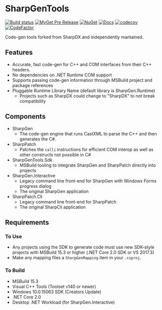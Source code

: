 # SharpGenTools

[![Build status](https://ci.appveyor.com/api/projects/status/w6nasj26yiwxq2y0/branch/master?svg=true)](https://ci.appveyor.com/project/jkoritzinsky/sharptools/branch/master) [![MyGet Pre Release](https://img.shields.io/myget/sharpgentools/vpre/SharpGenTools.Sdk.svg)](https://www.myget.org/feed/Packages/sharpgentools) [![NuGet](https://img.shields.io/nuget/v/SharpGenTools.Sdk.svg)](https://www.nuget.org/packages/SharpGenTools.Sdk) [![Docs](https://readthedocs.org/projects/sharpgentools/badge/?version=latest)](https://sharpgentools.readthedocs.io/en/latest/) [![codecov](https://codecov.io/gh/jkoritzinsky/SharpGenTools/branch/master/graph/badge.svg)](https://codecov.io/gh/jkoritzinsky/SharpGenTools) [![CodeFactor](https://www.codefactor.io/repository/github/jkoritzinsky/sharpgentools/badge)](https://www.codefactor.io/repository/github/jkoritzinsky/sharpgentools)

Code-gen tools forked from SharpDX and independently mantained.

## Features

* Accurate, fast code-gen for C++ and COM interfaces from their C++ headers.
* No dependencies on .NET Runtime COM support
* Supports passing code-gen information through MSBuild project and package references
* Pluggable Runtime Library Name (default library is SharpGen.Runtime)
  * Projects such as SharpDX could change to "SharpDX" to not break compatibility

## Components

* SharpGen
  * The code-gen engine that runs CastXML to parse the C++ and then generates the C#.
* SharpPatch
  * Patches the `calli` instructions for efficient COM interop as well as other constructs not possible in C#
* SharpGenTools.Sdk
  * MSBuild tooling to integrate SharpGen and SharpPatch directly into projects
* SharpGen.Interactive
  * Legacy command line front-end for SharpGen with Windows Forms progress dialog
  * The original SharpGen application
* SharpPatch.Cli
  * Legacy command line front-end for SharpPatch
  * The original SharpCli application

## Requirements

### To Use

* Any projects using the SDK to generate code must use new SDK-style projects with MSBuild 15.3 or higher (.NET Core 2.0 SDK or VS 2017.3)
* Make any mapping files a `SharpGenMapping` item in your `.csproj`.

### To Build

* MSBuild 15.3
* Visual C++ Tools (Toolset v140 or newer)
* Windows 10.0.15063 SDK (Creators Update)
* .NET Core 2.0
* Desktop .NET Workload (for SharpGen.Interactive)
